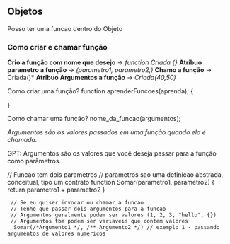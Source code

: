 ## Objetos
Posso ter uma funcao dentro do Objeto


### Como criar e chamar função
**Crio a função com nome que desejo** -> *function Criada {}*
**Atribuo parametro a função** -> *(parametro1, parametro2,)*
**Chamo a função** -> Criada()*
**Atribuo Argumentos a função** -> *Criada(40,50)*

Como criar uma função?
function aprenderFuncoes(aprenda); {

}

Como chamar uma função?
nome_da_funcao(argumentos);



*Argumentos são os valores passados em uma função quando ela é chamada.*

GPT: Argumentos são os valores que você deseja passar para a função como parâmetros.


// Funcao tem dois parametros // parametros sao uma definicao abstrada, conceitual, tipo um contrato 
function Somar(parametro1, parametro2) {
     return parametro1 + parametro2 } 
     
     // Se eu quiser invocar ou chamar a funcao 
     // Tenho que passar dois argumentos para a funcao 
     // Argumentos geralmente podem ser valores (1, 2, 3, "hello", {}) 
     // Argumentos tbm podem ser variaveis que contem valores
      Somar(/*Argumento1 */, /** Argumento2 */) // exemplo 1 - passando argumentos de valores numericos



